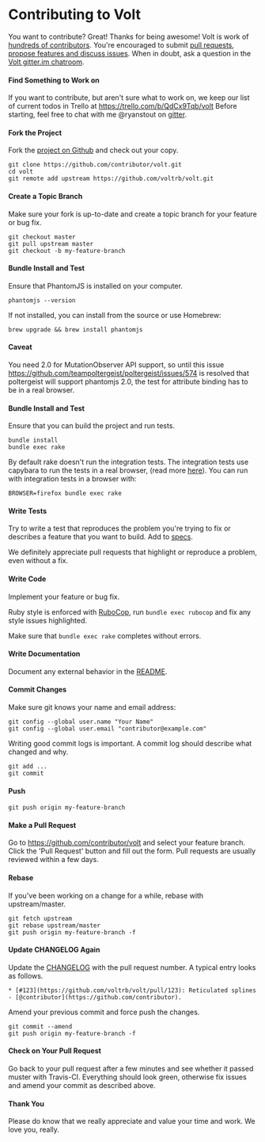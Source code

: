 Contributing to Volt
=====================

You want to contribute? Great! Thanks for being awesome!  Volt is work of [hundreds of contributors](https://github.com/voltrb/volt/graphs/contributors). You're encouraged to submit [pull requests](https://github.com/voltrb/volt/pulls), [propose features and discuss issues](https://github.com/voltrb/volt/issues). When in doubt, ask a question in the [Volt gitter.im chatroom](https://gitter.im/voltrb/volt).

#### Find Something to Work on

If you want to contribute, but aren't sure what to work on, we keep our list of current todos in Trello at https://trello.com/b/QdCx9Tqb/volt  Before starting, feel free to chat with me @ryanstout on [gitter](https://gitter.im/voltrb/volt).

#### Fork the Project

Fork the [project on Github](https://github.com/voltrb/volt) and check out your copy.

```
git clone https://github.com/contributor/volt.git
cd volt
git remote add upstream https://github.com/voltrb/volt.git
```

#### Create a Topic Branch

Make sure your fork is up-to-date and create a topic branch for your feature or bug fix.

```
git checkout master
git pull upstream master
git checkout -b my-feature-branch
```

#### Bundle Install and Test

Ensure that PhantomJS is installed on your computer.

```
phantomjs --version
```

If not installed, you can install from the source or use Homebrew:

```
brew upgrade && brew install phantomjs
```

#### Caveat

You need 2.0 for MutationObserver API support, so until this issue https://github.com/teampoltergeist/poltergeist/issues/574 is resolved that poltergeist will support phantomjs 2.0, the test for attribute binding has to be in a real browser.

#### Bundle Install and Test

Ensure that you can build the project and run tests.

```
bundle install
bundle exec rake
```

By default rake doesn't run the integration tests.  The integration tests use capybara to run the tests in a real browser, (read more [here](https://github.com/voltrb/docs/blob/master/en/docs/testing.md)).  You can run with integration tests in a browser with:

```
BROWSER=firefox bundle exec rake
````

#### Write Tests

Try to write a test that reproduces the problem you're trying to fix or describes a feature that you want to build. Add to [specs](https://github.com/voltrb/volt/tree/master/spec).

We definitely appreciate pull requests that highlight or reproduce a problem, even without a fix.

#### Write Code

Implement your feature or bug fix.

Ruby style is enforced with [RuboCop](https://github.com/bbatsov/rubocop), run `bundle exec rubocop` and fix any style issues highlighted.

Make sure that `bundle exec rake` completes without errors.

#### Write Documentation

Document any external behavior in the [README](README.md).

#### Commit Changes

Make sure git knows your name and email address:

```
git config --global user.name "Your Name"
git config --global user.email "contributor@example.com"
```

Writing good commit logs is important. A commit log should describe what changed and why.

```
git add ...
git commit
```

#### Push

```
git push origin my-feature-branch
```

#### Make a Pull Request

Go to https://github.com/contributor/volt and select your feature branch. Click the 'Pull Request' button and fill out the form. Pull requests are usually reviewed within a few days.

#### Rebase

If you've been working on a change for a while, rebase with upstream/master.

```
git fetch upstream
git rebase upstream/master
git push origin my-feature-branch -f
```

#### Update CHANGELOG Again

Update the [CHANGELOG](CHANGELOG.md) with the pull request number. A typical entry looks as follows.

```
* [#123](https://github.com/voltrb/volt/pull/123): Reticulated splines - [@contributor](https://github.com/contributor).
```

Amend your previous commit and force push the changes.

```
git commit --amend
git push origin my-feature-branch -f
```

#### Check on Your Pull Request

Go back to your pull request after a few minutes and see whether it passed muster with Travis-CI. Everything should look green, otherwise fix issues and amend your commit as described above.

#### Thank You

Please do know that we really appreciate and value your time and work. We love you, really.
